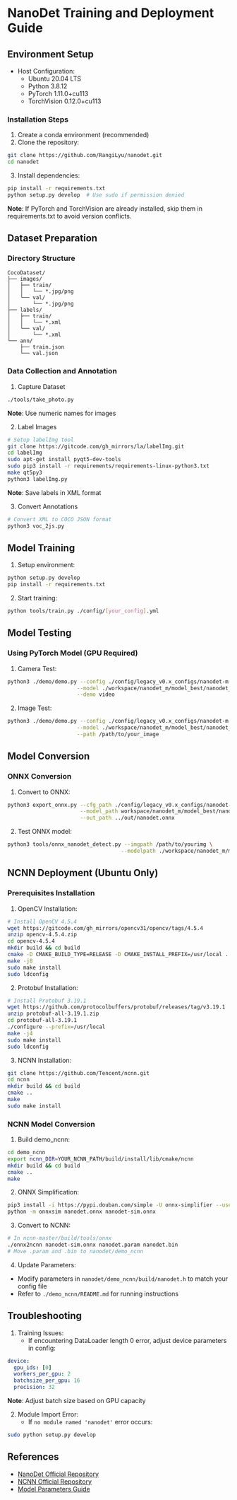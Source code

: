 # NanoDet Training and Deployment Guide

## Environment Setup
- Host Configuration:
  - Ubuntu 20.04 LTS
  - Python 3.8.12
  - PyTorch 1.11.0+cu113
  - TorchVision 0.12.0+cu113

### Installation Steps
1. Create a conda environment (recommended)
2. Clone the repository:
```bash
git clone https://github.com/RangiLyu/nanodet.git
cd nanodet
```
3. Install dependencies:
```bash
pip install -r requirements.txt
python setup.py develop  # Use sudo if permission denied
```

**Note**: If PyTorch and TorchVision are already installed, skip them in requirements.txt to avoid version conflicts.

## Dataset Preparation
### Directory Structure
```
CocoDataset/
├── images/
│   ├── train/
│   │   └── *.jpg/png
│   └── val/
│       └── *.jpg/png
├── labels/
│   ├── train/
│   │   └── *.xml
│   └── val/
│       └── *.xml
└── ann/
    ├── train.json
    └── val.json
```

### Data Collection and Annotation
1. Capture Dataset
```bash
./tools/take_photo.py
```
**Note**: Use numeric names for images

2. Label Images
```bash
# Setup labelImg tool
git clone https://gitcode.com/gh_mirrors/la/labelImg.git
cd labelImg
sudo apt-get install pyqt5-dev-tools
sudo pip3 install -r requirements/requirements-linux-python3.txt
make qt5py3
python3 labelImg.py
```
**Note**: Save labels in XML format

3. Convert Annotations
```bash
# Convert XML to COCO JSON format
python3 voc_2js.py
```

## Model Training
1. Setup environment:
```bash
python setup.py develop
pip install -r requirements.txt
```

2. Start training:
```bash
python tools/train.py ./config/[your_config].yml
```

## Model Testing
### Using PyTorch Model (GPU Required)
1. Camera Test:
```bash
python3 ./demo/demo.py --config ./config/legacy_v0.x_configs/nanodet-m.yml \
                      --model ./workspace/nanodet_m/model_best/nanodet_model_best.pth \
                      --demo video
```

2. Image Test:
```bash
python3 ./demo/demo.py --config ./config/legacy_v0.x_configs/nanodet-m.yml \
                      --model ./workspace/nanodet_m/model_best/nanodet_model_best.pth \
                      --path /path/to/your_image
```

## Model Conversion
### ONNX Conversion
1. Convert to ONNX:
```bash
python3 export_onnx.py --cfg_path ./config/legacy_v0.x_configs/nanodet-m.yml \
                       --model_path workspace/nanodet_m/model_best/nanodet_model_best.pth \
                       --out_path ../out/nanodet.onnx
```

2. Test ONNX model:
```bash
python3 tools/onnx_nanodet_detect.py --imgpath /path/to/yourimg \
                                    --modelpath ./workspace/nanodet_m/model_best/nanodet_model_best.pth
```

## NCNN Deployment (Ubuntu Only)
### Prerequisites Installation

1. OpenCV Installation:
```bash
# Install OpenCV 4.5.4
wget https://gitcode.com/gh_mirrors/opencv31/opencv/tags/4.5.4
unzip opencv-4.5.4.zip
cd opencv-4.5.4
mkdir build && cd build
cmake -D CMAKE_BUILD_TYPE=RELEASE -D CMAKE_INSTALL_PREFIX=/usr/local ..
make -j8
sudo make install
sudo ldconfig
```

2. Protobuf Installation:
```bash
# Install Protobuf 3.19.1
wget https://github.com/protocolbuffers/protobuf/releases/tag/v3.19.1
unzip protobuf-all-3.19.1.zip
cd protobuf-all-3.19.1
./configure --prefix=/usr/local
make -j4
sudo make install
sudo ldconfig
```

3. NCNN Installation:
```bash
git clone https://github.com/Tencent/ncnn.git
cd ncnn
mkdir build && cd build
cmake ..
make
sudo make install
```

### NCNN Model Conversion
1. Build demo_ncnn:
```bash
cd demo_ncnn
export ncnn_DIR=YOUR_NCNN_PATH/build/install/lib/cmake/ncnn
mkdir build && cd build
cmake ..
make
```

2. ONNX Simplification:
```bash
pip3 install -i https://pypi.douban.com/simple -U onnx-simplifier --user
python -m onnxsim nanodet.onnx nanodet-sim.onnx
```

3. Convert to NCNN:
```bash
# In ncnn-master/build/tools/onnx
./onnx2ncnn nanodet-sim.onnx nanodet.param nanodet.bin
# Move .param and .bin to nanodet/demo_ncnn
```

4. Update Parameters:
- Modify parameters in `nanodet/demo_ncnn/build/nanodet.h` to match your config file
- Refer to `./demo_ncnn/README.md` for running instructions

## Troubleshooting
1. Training Issues:
   - If encountering DataLoader length 0 error, adjust device parameters in config:
```yaml
device:
  gpu_ids: [0]
  workers_per_gpu: 2
  batchsize_per_gpu: 16
  precision: 32
```
**Note**: Adjust batch size based on GPU capacity

2. Module Import Error:
   - If `no module named 'nanodet'` error occurs:
```bash
sudo python setup.py develop
```

## References
- [NanoDet Official Repository](https://github.com/RangiLyu/nanodet)
- [NCNN Official Repository](https://github.com/Tencent/ncnn)
- [Model Parameters Guide](https://blog.csdn.net/qq_20144897/article/details/132071736)


